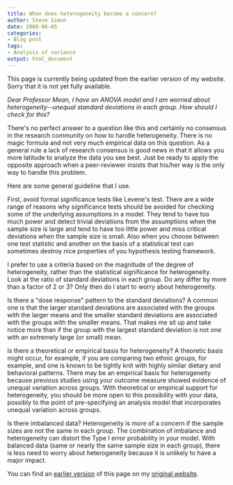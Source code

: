 ```yaml
---
title: When does heterogeneity become a concern?
author: Steve Simon
date: 2008-06-05
categories:
- Blog post
tags:
- Analysis of variance
output: html_document
---
```

This page is currently being updated from the earlier version of my website. Sorry that it is not yet fully available.

*Dear Professor Mean, I have an ANOVA model and I am worried about
heterogeneity\--unequal standard deviations in each group. How should I
check for this?*

There's no perfect answer to a question like this and certainly no
consensus in the research community on how to handle heterogeneity.
There is no magic formula and not very much empirical data on this
question. As a general rule a lack of research consensus is good news in
that it allows you more latitude to analyze the data you see best. Just
be ready to apply the opposite approach when a peer-reviewer insists
that his/her way is the only way to handle this problem.

Here are some general guideline that I use.

First, avoid formal significance tests like Levene's test. There are a
wide range of reasons why significance tests should be avoided for
checking some of the underlying assumptions in a model. They tend to
have too much power and detect trivial deviations from the assumptions
when the sample size is large and tend to have too little power and miss
critical deviations when the sample size is small. Also when you choose
between one test statistic and another on the basis of a statistical
test can sometimes destroy nice properties of you hypothesis testing
framework.

I prefer to use a criteria based on the magnitude of the degree of
heterogeneity, rather than the statistical significance for
heterogeneity. Look at the ratio of standard deviations in each group.
Do any differ by more than a factor of 2 or 3? Only then do I start to
worry about heterogeneity.

Is there a "dose response" pattern to the standard deviations? A
common one is that the larger standard deviations are associated with
the groups with the larger means and the smaller standard deviations are
associated with the groups with the smaller means. That makes me sit up
and take notice more than if the group with the largest standard
deviation is not one with an extremely large (or small) mean.

Is there a theoretical or empirical basis for heterogeneity? A theoretic
basis might occur, for example, if you are comparing two ethnic groups,
for example, and one is known to be tightly knit with highly similar
dietary and behavioral patterns. There may be an empirical basis for
heterogeneity because previous studies using your outcome measure showed
evidence of unequal variation across groups. With theoretical or
empirical support for heterogeneity, you should be more open to this
possibility with your data, possibly to the point of pre-specifying an
analysis model that incorporates unequal variation across groups.

Is there imbalanced data? Heterogeneity is more of a concern if the
sample sizes are not the same in each group. The combination of
imbalance and heterogeneity can distort the Type I error probability in
your model. With balanced data (same or nearly the same sample size in
each group), there is less need to worry about heterogeneity because it
is unlikely to have a major impact.

You can find an [earlier version][sim1] of this page on my [original website][sim2].

[sim1]: http://www.pmean.com/08/HeterogeneityInAnova.html
[sim2]: http://www.pmean.com/original_site.html
